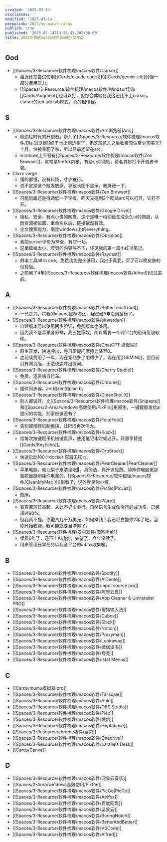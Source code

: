 ```yaml
---
created: '2025-07-14'
cssclasses: ''
modified: '2025-07-14'
permalink: 2025/my-macos-ranks
publish: true
published: '2025-07-14T13:56:43.902+08:00'
title: 2025年我的macOS软件天梯榜-文字版
---
```

## God

- [[Spaces/3-Resource/软件梳理/macos软件/Cursor]]
	- 最近还在尝试使用[[Cards/claude code]]和[[Cards/gemini-cli]]分担一部分费用压力。
	- [[Spaces/3-Resource/软件梳理/macos软件/Windsurf]]和[[Cards/Augment]]也可以打，但综合体验在我这还比不上cursor。cursor的tab tab tab模式，真的很懂我。

## S

- [[Spaces/3-Resource/软件梳理/macos软件/Arc浏览器\|Arc]]
	- 侧边栏时代的开创者。新儿子[[Spaces/3-Resource/软件梳理/macos软件/Dia 浏览器]]终于也出侧边栏了，但这玩意儿之后收费预估至少10美元1个月，怕被养肥了杀，所以目前还留在arc。
	- windows上平替有[[Spaces/3-Resource/软件梳理/macos软件/Zen Browser]]，败笔是firefox内核，有些小众网站，莫名其妙打不开或者卡顿。
- Clxxx verge
	- 懂的都懂，没有科技，寸步难行。
	- 说不定是这个触发敏感，导致长图不显示，我屏蔽一下。
- [[Spaces/3-Resource/软件梳理/macos软件/Zen Browser]]
	- 可能后面还是得调低一下评级，昨天又碰到2个网站arc可以打开，它打不开。
- [[Spaces/3-Resource/软件梳理/macos软件/Google Drive]]
	- 隐私、安全，有点小贵的网盘，这个是唯一给网盘生成永久id的网盘，从而资源挪位置、重命名以后，链接依然有效。
	- 全文搜索能力，堪比windows上的everything。
- [[Spaces/3-Resource/软件梳理/macos软件/Obsidian]]
	- 我把cursor评价为神级，有它一功。
	- 这里篇幅太小，夸赞的内容写不下，详见我的第一篇小红书笔记。
- [[Spaces/3-Resource/软件梳理/macos软件/Raycast]]
	- 效率工具all in one。免费功能完全够用，我出于真爱，买了可以换皮肤的付费版。
	- 之前用了4年[[Spaces/3-Resource/软件梳理/macos软件/Alfred]]切过来的。

## A

- [[Spaces/3-Resource/软件梳理/macos软件/BetterTouchTool]]
	- 一己之力，将我的macos鼠标淘汰，我已经5年没用鼠标了。
- [[Spaces/3-Resource/软件梳理/macos软件/bitwarden]]
	- 自建版本可以使用两步验证，免费版本也够用。
	- 因为我不是苹果全家桶，我三姓家奴，所以需要一个跨平台的密码管理软件。
- [[Spaces/3-Resource/软件梳理/macos软件/ChatGPT 桌面端]]
	- 原生开发，快速呼出，将日常提问摩擦力降至0。
	- 之前续费用了一年，现在竞品多了用得少了，现在用[[GEMINI]]，但目前只有网页版，无法快速呼出提问。
- [[Spaces/3-Resource/软件梳理/macos软件/Cherry Studio]]
	- 免费，还要啥自行车。
- [[Spaces/3-Resource/软件梳理/macos软件/Chrome]]
	- 插件同步器。arc和zen的plan b。
- [[Spaces/3-Resource/软件梳理/macos软件/CleanShot X]]
	- 别人都说好。比[[Spaces/3-Resource/软件梳理/macos软件/Snipaste]]和[[Spaces/2-Area/windows高效使用/PixPin]]更原生。一键截图发给ai提问的功能，别家应该没有？
- [[Spaces/3-Resource/软件梳理/macos软件/Folo\|Folo]]
	- 告别被推荐机制裹挟，让RSS再次伟大。
- [[Spaces/3-Resource/软件梳理/macos软件/Klack]]
	- 给每次按键赋予机械键盘声，使用笔记本时候必开。开源平替是[[Cards/KeyEcho]]。
- [[Spaces/3-Resource/软件梳理/macos软件/OrbStack]]
	- 快速启动100个docker 容器无压力。
- [[Spaces/3-Resource/软件梳理/macos软件/PearCleaner\|PearCleaner]]
	- 苹果电脑，就让梨子来清理吧🍐。真简洁，真开源免费。卸掉你电脑里那些花里胡哨耗你电量的，[[Spaces/3-Resource/软件梳理/macos软件/CleanMyMac X]]别看了，说的就是你小资。
- [[Spaces/3-Resource/软件梳理/macos软件/PicGo\|PicList]]
	- 图床。
- [[Spaces/3-Resource/软件梳理/macos软件/Warp]]
	- 春宵苦短日高起，从此不记命令行。自然语言生成命令行的成功率，已经超过90%。
	- 但我真不懂，你融资几千万美元，如何赚钱？我已经白嫖你2年了吧，当你开始收费，我可能就要当渣男了。
- [[Spaces/3-Resource/软件梳理/安卓软件/滴答清单]]
	- 续费6年了，还不上AI功能，失望了，今年没续了。
	- 用来管理日常任务以及全平台的inbox收集箱。

## B

- [[Spaces/3-Resource/软件梳理/macos软件/Spotify]]
- [[Spaces/3-Resource/软件梳理/macos软件/AlDente]]
- [[Spaces/3-Resource/软件梳理/macos软件/Input source pro]]
- [[Spaces/3-Resource/软件梳理/macos软件/阿里云盘]]
- [[Spaces/3-Resource/软件梳理/macos软件/App Cleaner & Uninstaller PRO]]
- [[Spaces/3-Resource/软件梳理/macos软件/搜狗输入法]]
- [[Spaces/3-Resource/软件梳理/macos软件/Cubox]]
- [[Spaces/3-Resource/软件梳理/macos软件/Slack]]
- [[Spaces/3-Resource/软件梳理/macos软件/Notion]]
- [[Spaces/3-Resource/软件梳理/macos软件/Proxyman]]
- [[Spaces/3-Resource/软件梳理/macos软件/Lookaway]]
- [[Spaces/3-Resource/软件梳理/macos软件/微信读书]]
- [[Spaces/3-Resource/软件梳理/macos软件/夸克]]
- [[Spaces/3-Resource/软件梳理/macos软件/istat Menus]]

## C

- [[Cards/mumu模拟器 pro]]
- [[Spaces/3-Resource/软件梳理/macos软件/Tailscale]]
- [[Spaces/3-Resource/软件梳理/macos软件/Anki]]
- [[Spaces/3-Resource/软件梳理/macos软件/OBS Studio]]
- [[Spaces/3-Resource/软件梳理/macos软件/Plex]]
- [[Spaces/3-Resource/软件梳理/macos软件/微信]]
- [[Spaces/3-Resource/软件梳理/macos软件/Heptabase]]
- [[Spaces/3-Resource/chrome插件/豆包]]
- [[Spaces/3-Resource/软件梳理/macos软件/Onedrive]]
- [[Spaces/3-Resource/软件梳理/macos软件/parallels Desk]]
- [[Cards/Canva]]

## D

- [[Spaces/3-Resource/软件梳理/macos软件/网易云音乐]]
- [[Spaces/2-Area/windows高效使用/PixPin]]
- [[Spaces/3-Resource/软件梳理/macos软件/PicGo\|PicGo]]
- [[Spaces/3-Resource/软件梳理/macos软件/Apifox]]
- [[Spaces/3-Resource/软件梳理/macos软件/百度网盘]]
- [[Spaces/3-Resource/软件梳理/macos软件/坚果云]]
- [[Spaces/3-Resource/软件梳理/macos软件/BoringNotch]]
- [[Spaces/3-Resource/软件梳理/macos软件/BetterAndBetter]]
- [[Spaces/3-Resource/软件梳理/macos软件/VSCode]]
- [[Spaces/3-Resource/软件梳理/macos软件/Alfred]]

